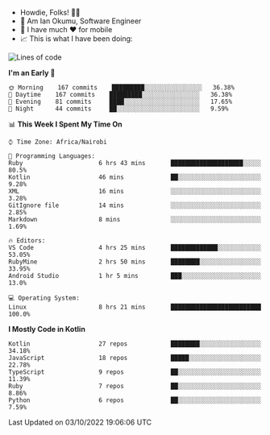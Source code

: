 
* Howdie, Folks! 👋🤓
* 🤪 Am Ian Okumu, Software Engineer
* 📱 I have much ❤️ for mobile
* 📈 This is what I have been doing:
  
<!-- <a href="https://otsembo.github.io/OtsemboPortfolio/" style="margin-right:.5%; margin-top=.5%;">
  <img align="center" src="https://github-readme-stats.vercel.app/api/top-langs/?username=otsembo&layout=compact" />
</a> -->

<!--START_SECTION:waka-->
![Lines of code](https://img.shields.io/badge/From%20Hello%20World%20I%27ve%20Written-777%20Thousand%20lines%20of%20code-blue)

**I'm an Early 🐤** 

```text
🌞 Morning    167 commits    █████████░░░░░░░░░░░░░░░░   36.38% 
🌆 Daytime    167 commits    █████████░░░░░░░░░░░░░░░░   36.38% 
🌃 Evening    81 commits     ████░░░░░░░░░░░░░░░░░░░░░   17.65% 
🌙 Night      44 commits     ██░░░░░░░░░░░░░░░░░░░░░░░   9.59%

```


📊 **This Week I Spent My Time On** 

```text
⌚︎ Time Zone: Africa/Nairobi

💬 Programming Languages: 
Ruby                     6 hrs 43 mins       ████████████████████░░░░░   80.5% 
Kotlin                   46 mins             ██░░░░░░░░░░░░░░░░░░░░░░░   9.28% 
XML                      16 mins             ░░░░░░░░░░░░░░░░░░░░░░░░░   3.28% 
GitIgnore file           14 mins             ░░░░░░░░░░░░░░░░░░░░░░░░░   2.85% 
Markdown                 8 mins              ░░░░░░░░░░░░░░░░░░░░░░░░░   1.69%

🔥 Editors: 
VS Code                  4 hrs 25 mins       █████████████░░░░░░░░░░░░   53.05% 
RubyMine                 2 hrs 50 mins       ████████░░░░░░░░░░░░░░░░░   33.95% 
Android Studio           1 hr 5 mins         ███░░░░░░░░░░░░░░░░░░░░░░   13.0%

💻 Operating System: 
Linux                    8 hrs 21 mins       █████████████████████████   100.0%

```

**I Mostly Code in Kotlin** 

```text
Kotlin                   27 repos            ████████░░░░░░░░░░░░░░░░░   34.18% 
JavaScript               18 repos            █████░░░░░░░░░░░░░░░░░░░░   22.78% 
TypeScript               9 repos             ██░░░░░░░░░░░░░░░░░░░░░░░   11.39% 
Ruby                     7 repos             ██░░░░░░░░░░░░░░░░░░░░░░░   8.86% 
Python                   6 repos             ██░░░░░░░░░░░░░░░░░░░░░░░   7.59%

```



 Last Updated on 03/10/2022 19:06:06 UTC
<!--END_SECTION:waka-->

<br />
<br />
<br />
<br />
<br />
  
  </div>
<!---
otsembo/otsembo is a ✨ special ✨ repository because its `README.md` (this file) appears on your GitHub profile.
You can click the Preview link to take a look at your changes.
--->
